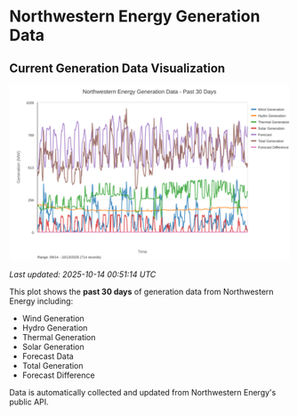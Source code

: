 # Northwestern Energy Generation Data

## Current Generation Data Visualization

![Northwestern Energy Generation Data](images/nwe_generation_plot.svg)

*Last updated: 2025-10-14 00:51:14 UTC*

This plot shows the **past 30 days** of generation data from Northwestern Energy including:
- Wind Generation
- Hydro Generation  
- Thermal Generation
- Solar Generation
- Forecast Data
- Total Generation
- Forecast Difference

Data is automatically collected and updated from Northwestern Energy's public API.

